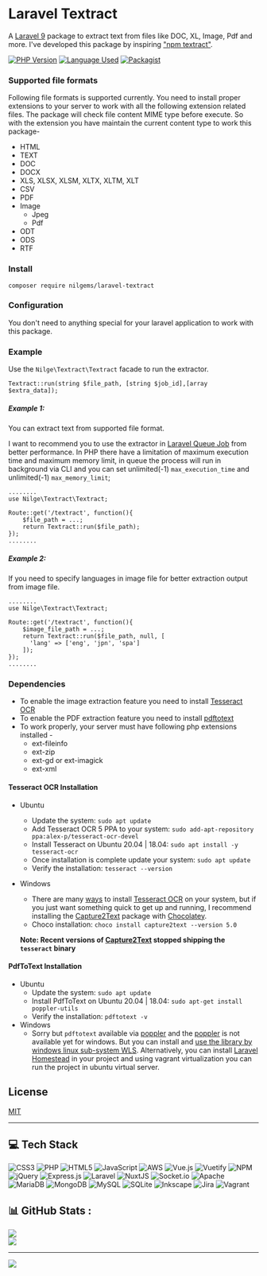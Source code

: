 # Laravel Textract
A [Laravel 9](https://laravel.com/docs/9.x/) package to extract text from files like DOC, XL, Image, Pdf and more. I've developed this package by inspiring ["npm textract"](https://www.npmjs.com/package/textract). 

[![PHP Version](https://img.shields.io/packagist/php-v/NilGems/laravel-textract)](https://www.php.net/downloads)
[![Language Used](https://img.shields.io/github/languages/count/NilGems/laravel-textract)](https://github.com/NilGems/laravel-textract/search?l=php)
[![Packagist](https://img.shields.io/packagist/v/nilgems/laravel-textract)](https://packagist.org/packages/nilgems/laravel-textract)


### Supported file formats
Following file formats is supported currently. You need to install proper extensions
to your server to work with all the following extension related files. The package will 
check file content MIME type before execute. So with the extension you have maintain
the current content type to work this package-
- HTML
- TEXT
- DOC
- DOCX
- XLS, XLSX, XLSM, XLTX, XLTM, XLT
- CSV
- PDF
- Image
  - Jpeg
  - Pdf
- ODT
- ODS
- RTF

### Install
``` 
composer require nilgems/laravel-textract
```
### Configuration
You don't need to anything special for your laravel application to work with this
package.
### Example
Use the ```Nilge\Textract\Textract``` facade to run the extractor. 
```
Textract::run(string $file_path, [string $job_id],[array $extra_data]);
```
##### Example 1: 
You can extract text from supported file format.

I want to recommend you to use the extractor in [Laravel Queue Job](https://laravel.com/docs/9.x/queues#creating-jobs) from better performance. In PHP there have a limitation of maximum execution time and maximum memory limit, in queue the process will run in background via CLI and you can set unlimited(-1) ```max_execution_time``` and unlimited(-1) ```max_memory_limit```;
```
........
use Nilge\Textract\Textract;

Route::get('/textract', function(){
    $file_path = ...;
    return Textract::run($file_path);
});
........
```

##### Example 2:
If you need to specify languages in image file for better extraction output from image file.
```
........
use Nilge\Textract\Textract;

Route::get('/textract', function(){
    $image_file_path = ...;
    return Textract::run($file_path, null, [
      'lang' => ['eng', 'jpn', 'spa']
    ]);
});
........
```
### Dependencies
- To enable the image extraction feature you need to install [Tesseract OCR](https://github.com/tesseract-ocr/tesseract)
- To enable the PDF extraction feature you need to install [pdftotext](http://www.xpdfreader.com/download.html)
- To work properly, your server must have following php extensions installed -
  - ext-fileinfo
  - ext-zip
  - ext-gd or ext-imagick
  - ext-xml
#### Tesseract OCR Installation
- Ubuntu
  - Update the system: ```sudo apt update```
  - Add Tesseract OCR 5 PPA to your system: ```sudo add-apt-repository ppa:alex-p/tesseract-ocr-devel```
  - Install Tesseract on Ubuntu 20.04 | 18.04: ```sudo apt install -y tesseract-ocr```
  - Once installation is complete update your system: ```sudo apt update```
  - Verify the installation: ```tesseract --version```
- Windows
  - There are many [ways](https://github.com/tesseract-ocr/tesseract/wiki#windows) to install [Tesseract OCR](https://github.com/tesseract-ocr/tesseract) on your system, but if you just want something quick to get up and running, I recommend installing the [Capture2Text](https://chocolatey.org/packages/capture2text) package with [Chocolatey](https://chocolatey.org/). 
  - Choco installation: ```choco install capture2text --version 5.0```

  **Note: Recent versions of [Capture2Text](https://chocolatey.org/packages/capture2text) stopped shipping the ```tesseract``` binary**

#### PdfToText Installation
- Ubuntu
  - Update the system: ```sudo apt update```
  - Install PdfToText on Ubuntu 20.04 | 18.04: ```sudo apt-get install poppler-utils```
  - Verify the installation: ```pdftotext -v```
- Windows
  - Sorry but ```pdftotext``` available via [poppler](https://poppler.freedesktop.org/) and the [poppler](https://poppler.freedesktop.org/) is not available yet for windows. But you can install and [use the library by windows linux sub-system WLS](https://towardsdatascience.com/poppler-on-windows-179af0e50150). Alternatively, you can install [Laravel Homestead](https://laravel.com/docs/9.x/homestead) in your project and using vagrant virtualization you can run the project in ubuntu virtual server.

## License

[MIT](https://choosealicense.com/licenses/mit/)

---
## 💻 Tech Stack
![CSS3](https://img.shields.io/badge/css3-%231572B6.svg?style=plastic&logo=css3&logoColor=white) ![PHP](https://img.shields.io/badge/php-%23777BB4.svg?style=plastic&logo=php&logoColor=white) ![HTML5](https://img.shields.io/badge/html5-%23E34F26.svg?style=plastic&logo=html5&logoColor=white) ![JavaScript](https://img.shields.io/badge/javascript-%23323330.svg?style=plastic&logo=javascript&logoColor=%23F7DF1E) ![AWS](https://img.shields.io/badge/AWS-%23FF9900.svg?style=plastic&logo=amazon-aws&logoColor=white) ![Vue.js](https://img.shields.io/badge/vuejs-%2335495e.svg?style=plastic&logo=vuedotjs&logoColor=%234FC08D) ![Vuetify](https://img.shields.io/badge/Vuetify-1867C0?style=plastic&logo=vuetify&logoColor=AEDDFF) ![NPM](https://img.shields.io/badge/NPM-%23000000.svg?style=plastic&logo=npm&logoColor=white) ![jQuery](https://img.shields.io/badge/jquery-%230769AD.svg?style=plastic&logo=jquery&logoColor=white) ![Express.js](https://img.shields.io/badge/express.js-%23404d59.svg?style=plastic&logo=express&logoColor=%2361DAFB) ![Laravel](https://img.shields.io/badge/laravel-%23FF2D20.svg?style=plastic&logo=laravel&logoColor=white) ![NuxtJS](https://img.shields.io/badge/Nuxt-black?style=plastic&logo=nuxt.js&logoColor=white) ![Socket.io](https://img.shields.io/badge/Socket.io-black?style=plastic&logo=socket.io&badgeColor=010101) ![Apache](https://img.shields.io/badge/apache-%23D42029.svg?style=plastic&logo=apache&logoColor=white) ![MariaDB](https://img.shields.io/badge/MariaDB-003545?style=plastic&logo=mariadb&logoColor=white) ![MongoDB](https://img.shields.io/badge/MongoDB-%234ea94b.svg?style=plastic&logo=mongodb&logoColor=white) ![MySQL](https://img.shields.io/badge/mysql-%2300f.svg?style=plastic&logo=mysql&logoColor=white) ![SQLite](https://img.shields.io/badge/sqlite-%2307405e.svg?style=plastic&logo=sqlite&logoColor=white) ![Inkscape](https://img.shields.io/badge/Inkscape-e0e0e0?style=plastic&logo=inkscape&logoColor=080A13) ![Jira](https://img.shields.io/badge/jira-%230A0FFF.svg?style=plastic&logo=jira&logoColor=white) ![Vagrant](https://img.shields.io/badge/vagrant-%231563FF.svg?style=plastic&logo=vagrant&logoColor=white)
## 📊 GitHub Stats :
![](https://github-readme-stats.vercel.app/api?username=NilGems&theme=radical&hide_border=false&include_all_commits=false&count_private=false)<br/>
![](https://github-readme-stats.vercel.app/api/top-langs/?username=NilGems&theme=radical&hide_border=false&include_all_commits=false&count_private=false&layout=compact)

---
[![](https://visitcount.itsvg.in/api?id=NilGems&icon=0&color=0)](https://visitcount.itsvg.in)
